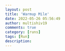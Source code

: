 ```yaml
---
layout: post
title: 'Warmup Mile'
date: 2022-05-26 05:56:49
author: multishiv19
comments: true
category: [runs]
tags: [Run]
description: 
---
```


<div width='100%' class='strava-embed-placeholder' data-embed-type='activity' data-embed-id='7207613613'></div>
<script src='https://strava-embeds.com/embed.js'></script>
